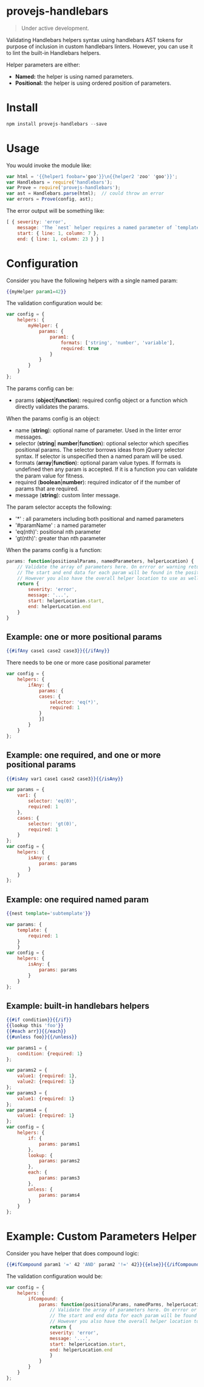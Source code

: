 # provejs-handlebars

> Under active development.

Validating Handlebars helpers syntax using handlebars AST tokens for purpose of inclusion in custom handlebars linters. However, you can use it to lint the built-in Handlebars helpers.

Helper parameters are either:
- **Named:** the helper is using named parameters.
- **Positional:** the helper is using ordered position of parameters.

# Install
```js
npm install provejs-handlebars --save
```

# Usage
You would invoke the module like:
```js
var html = '{{helper1 foobar='goo'}}\n{{helper2 'zoo' 'goo'}}';
var Handlebars = require('handlebars');
var Prove = require('provejs-handlebars');
var ast = Handlebars.parse(html);  // could throw an error
var errors = Prove(config, ast);
```
The error output will be something like:
```js
[ { severity: 'error',
    message: 'The `nest` helper requires a named parameter of `template`, but non was found.',
    start: { line: 1, column: 7 },
    end: { line: 1, column: 23 } } ]
```

# Configuration

Consider you have the following helpers with a single named param:
```hbs
{{myHelper param1=42}}
```
The validation configuration would be:
```js
var config = {
	helpers: {
		myHelper: {
			params: {
				param1: {
					formats: ['string', 'number', 'variable'],
					required: true
				}
			}
		}
	}
};
```

The params config can be:
- params (**object**|**function**): required config object or a function which directly validates the params.

When the params config is an object:

- name (**string**): optional name of parameter. Used in the linter error messages.
- selector (**string**| **number**|**function**): optional selector which specifies positional params. The selector borrows ideas from jQuery selector syntax. If selector is unspecified then a named param will be used.
- formats (**array**|**function**): optional param value types. If formats is undefined then any param is accepted. If it is a function you can validate the param value for fitness.
- required (**boolean**|**number**): required indicator of if the number of params that are required.
- message (**string**): custom linter message.

The param selector accepts the following:
- '*' : all parameters including both positional and named parameters
- '#paramName' : a named parameter
- 'eq(nth)': positional nth parameter
- 'gt(nth)': greater than nth parameter

When the params config is a function:

```js
params: function(positionalParams, namedParameters, helperLocation) {
	// Validate the array of parameters here. On errror or warning return something like below.
	// The start and end data for each param will be found in the positionalParms and namedParams nodes.
	// However you also have the overall helper location to use as well.
	return {
		severity: 'error',
		message: '...',
		start: helperLocation.start,
		end: helperLocation.end
	}
}
```


## Example: one or more positional params
```hbs
{{#ifAny case1 case2 case3}}{{/ifAny}}
```
There needs to be one or more case positional parameter
```js
var config = {
	helpers: {
		ifAny: {
			params: {
			cases: {
				selector: 'eq(*)',
				required: 1
			}
			}]
		}
	}
};
```
## Example: one required, and one or more positional params
```hbs
{{#isAny var1 case1 case2 case3}}{{/isAny}}
```
```js
var params = {
	var1: {
		selector: 'eq(0)',
		required: 1
	},
	cases: {
		selector: 'gt(0)',
		required: 1
	}
};
var config = {
	helpers: {
		isAny: {
			params: params
		}
	}
};
```

## Example: one required named param
```hbs
{{nest template='subtemplate'}}
```
```js
var params: {
	template: {
		required: 1
	}
	}
var config = {
	helpers: {
		isAny: {
			params: params
		}
	}
};
```

## Example: built-in handlebars helpers
```hbs
{{#if condition}}{{/if}}
{{lookup this 'foo'}}
{{#each arr}}{{/each}}
{{#unless foo}}{{/unless}}
```
```js
var params1 = {
	condition: {required: 1}
};

var params2 = {
	value1: {required: 1},
	value2: {required: 1}
};
var params3 = {
	value1: {required: 1}
};
var params4 = {
	value1: {required: 1}
};
var config = {
	helpers: {
		if: {
			params: params1
		},
		lookup: {
			params: params2
		},
		each: {
			params: params3
		},
		unless: {
			params: params4
		}
	}
};
```

# Example: Custom Parameters Helper

Consider you have helper that does compound logic:
```hbs
{{#ifCompound param1 '=' 42 'AND' param2 '!=' 42}}{{else}}{{/ifCompound}}
```
The validation configuration would be:
```js
var config = {
	helpers: {
		ifCompound: {
			params: function(positionalParams, namedParms, helperLocation) {
				// Validate the array of parameters here. On errror or warning return something like below.
				// The start and end data for each param will be found in the positionalParms and namedParams nodes.
				// However you also have the overall helper location to use as well.
				return {
				severity: 'error',
				message: '...',
				start: helperLocation.start,
				end: helperLocation.end
				}
			}
		}
	}
};
```
